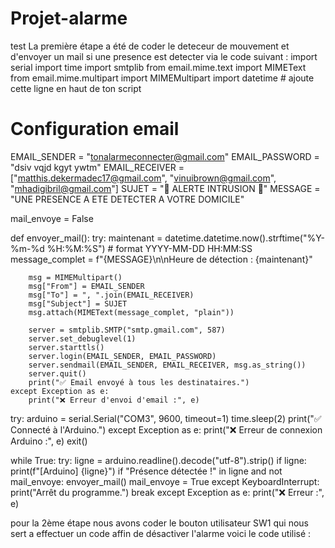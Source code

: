 # Projet-alarme
test
La première étape a été de coder le deteceur de mouvement et d'envoyer un mail si une presence est detecter via le code suivant : 
import serial
import time
import smtplib
from email.mime.text import MIMEText
from email.mime.multipart import MIMEMultipart
import datetime  # ajoute cette ligne en haut de ton script

# Configuration email
EMAIL_SENDER = "tonalarmeconnecter@gmail.com"
EMAIL_PASSWORD = "dsiv vqjd kgyt ywtm"
EMAIL_RECEIVER = ["matthis.dekermadec17@gmail.com", "vinuibrown@gmail.com", "mhadigibril@gmail.com"]
SUJET = "🚨 ALERTE INTRUSION 🚨"
MESSAGE = "UNE PRESENCE A ETE DETECTER A VOTRE DOMICILE"

mail_envoye = False


def envoyer_mail():
    try:
        maintenant = datetime.datetime.now().strftime("%Y-%m-%d %H:%M:%S")  # format YYYY-MM-DD HH:MM:SS
        message_complet = f"{MESSAGE}\n\nHeure de détection : {maintenant}"

        msg = MIMEMultipart()
        msg["From"] = EMAIL_SENDER
        msg["To"] = ", ".join(EMAIL_RECEIVER)
        msg["Subject"] = SUJET
        msg.attach(MIMEText(message_complet, "plain"))

        server = smtplib.SMTP("smtp.gmail.com", 587)
        server.set_debuglevel(1)
        server.starttls()
        server.login(EMAIL_SENDER, EMAIL_PASSWORD)
        server.sendmail(EMAIL_SENDER, EMAIL_RECEIVER, msg.as_string())
        server.quit()
        print("✅ Email envoyé à tous les destinataires.")
    except Exception as e:
        print("❌ Erreur d'envoi d'email :", e)


try:
    arduino = serial.Serial("COM3", 9600, timeout=1)
    time.sleep(2)
    print("✅ Connecté à l'Arduino.")
except Exception as e:
    print("❌ Erreur de connexion Arduino :", e)
    exit()

while True:
    try:
        ligne = arduino.readline().decode("utf-8").strip()
        if ligne:
            print(f"[Arduino] {ligne}")
            if "Présence détectée !" in ligne and not mail_envoye:
                envoyer_mail()
                mail_envoye = True
    except KeyboardInterrupt:
        print("Arrêt du programme.")
        break
    except Exception as e:
        print("❌ Erreur :", e)




pour la 2ème étape nous avons coder le bouton utilisateur SW1 qui nous sert a effectuer un code affin de désactiver l'alarme voici le code utilisé :








